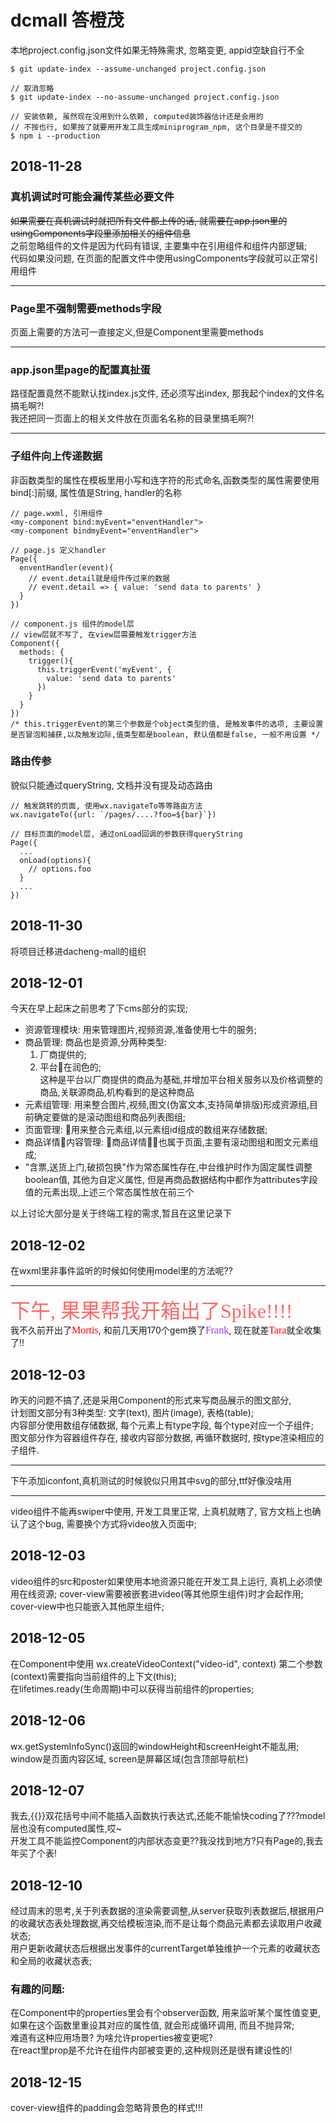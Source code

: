 # dcmall 答橙茂
本地project.config.json文件如果无特殊需求, 忽略变更, appid空缺自行不全
```
$ git update-index --assume-unchanged project.config.json
```
```
// 取消忽略
$ git update-index --no-assume-unchanged project.config.json
```
```
// 安装依赖, 虽然现在没用到什么依赖, computed装饰器估计还是会用的
// 不按也行, 如果按了就要用开发工具生成miniprogram_npm, 这个目录是不提交的
$ npm i --production
```
## 2018-11-28
### 真机调试时可能会漏传某些必要文件
~~如果需要在真机调试时就把所有文件都上传的话, 就需要在app.json里的usingComponents字段里添加相关的组件信息~~  
之前忽略组件的文件是因为代码有错误, 主要集中在引用组件和组件内部逻辑;  
代码如果没问题, 在页面的配置文件中使用usingComponents字段就可以正常引用组件
***
### Page里不强制需要methods字段
页面上需要的方法可一直接定义,但是Component里需要methods
***
### app.json里page的配置真扯蛋
路径配置竟然不能默认找index.js文件, 还必须写出index, 那我起个index的文件名搞毛啊?!  
我还把同一页面上的相关文件放在页面名名称的目录里搞毛啊?!
***
### 子组件向上传递数据
非函数类型的属性在模板里用小写和连字符的形式命名,函数类型的属性需要使用bind[:]前缀, 属性值是String, handler的名称
```
// page.wxml, 引用组件
<my-component bind:myEvent="enventHandler">
<my-component bindmyEvent="enventHandler">

```
```
// page.js 定义handler
Page({
  enventHandler(event){
    // event.detail就是组件传过来的数据
    // event.detail => { value: 'send data to parents' }
  }
})
```
```
// component.js 组件的model层  
// view层就不写了, 在view层需要触发trigger方法
Component({
  methods: {
    trigger(){
      this.triggerEvent('myEvent', {
        value: 'send data to parents'
      })
    }
  }
})
/* this.triggerEvent的第三个参数是个object类型的值, 是触发事件的选项, 主要设置是否冒泡和捕获,以及触发边际,值类型都是boolean, 默认值都是false, 一般不用设置 */
```

### 路由传参
貌似只能通过queryString, 文档并没有提及动态路由
```
// 触发跳转的页面, 使用wx.navigateTo等等路由方法
wx.navigateTo({url: `/pages/....?foo=${bar}`})
```
```
// 目标页面的model层, 通过onLoad回调的参数获得queryString
Page({
  ...
  onLoad(options){
    // options.foo
  }
  ...
})
```
## 2018-11-30
将项目迁移进dacheng-mall的组织
## 2018-12-01
今天在早上起床之前思考了下cms部分的实现;   
* 资源管理模块: 用来管理图片,视频资源,准备使用七牛的服务;  
* 商品管理: 商品也是资源,分两种类型:
  1. 厂商提供的;
  2. 平台在润色的;  
    这种是平台以厂商提供的商品为基础,并增加平台相关服务以及价格调整的商品,关联源商品,机构看到的是这种商品
* 元素组管理: 用来整合图片,视频,图文(伪富文本,支持简单排版)形成资源组,目前确定要做的是滚动图组和商品列表图组;  
* 页面管理: 用来整合元素组,以元素组id组成的数组来存储数据;  
* 商品详情内容管理: 商品详情也属于页面,主要有滚动图组和图文元素组成;  
* "含票,送货上门,破损包换"作为常态属性存在,中台维护时作为固定属性调整boolean值, 其他为自定义属性, 但是再商品数据结构中都作为attributes字段值的元素出现,上述三个常态属性放在前三个  

以上讨论大部分是关于终端工程的需求,暂且在这里记录下
## 2018-12-02
在wxml里非事件监听的时候如何使用model里的方法呢??  
***
<font color=#f66 size=6 face="黑体">下午, 果果帮我开箱出了Spike!!!!</font>  
我不久前开出了<font color=#f00 size=3 face="黑体">Mortis</font>, 和前几天用170个gem换了<font color=#93e size=3 face="黑体">Frank</font>, 现在就差<font color=#f00 size=3 face="黑体">Tara</font>就全收集了!!
## 2018-12-03
昨天的问题不搞了,还是采用Component的形式来写商品展示的图文部分,  
计划图文部分有3种类型: 文字(text), 图片(image), 表格(table);  
内容部分使用数组存储数据, 每个元素上有type字段, 每个type对应一个子组件;  
图文部分作为容器组件存在, 接收内容部分数据, 再循环数据时, 按type渲染相应的子组件.  
***
下午添加iconfont,真机测试的时候貌似只用其中svg的部分,ttf好像没啥用
***
video组件不能再swiper中使用, 开发工具里正常, 上真机就瞎了, 官方文档上也确认了这个bug, 需要换个方式将video放入页面中;  
## 2018-12-03
video组件的src和poster如果使用本地资源只能在开发工具上运行, 真机上必须使用在线资源;
cover-view需要被嵌套进video(等其他原生组件)时才会起作用;  
cover-view中也只能嵌入其他原生组件;
## 2018-12-05
在Component中使用 wx.createVideoContext("video-id", context) 第二个参数(context)需要指向当前组件的上下文(this);  
在lifetimes.ready(生命周期)中可以获得当前组件的properties;
## 2018-12-06
wx.getSystemInfoSync()返回的windowHeight和screenHeight不能乱用;  
window是页面内容区域, screen是屏幕区域(包含顶部导航栏)
## 2018-12-07
我去,{{}}双花括号中间不能插入函数执行表达式,还能不能愉快coding了???model层也没有computed属性,哎~  
开发工具不能监控Component的内部状态变更??我没找到地方?只有Page的,我去年买了个表!
## 2018-12-10
经过周末的思考,关于列表数据的渲染需要调整,从server获取列表数据后,根据用户的收藏状态表处理数据,再交给模板渲染,而不是让每个商品元素都去读取用户收藏状态;  
用户更新收藏状态后根据出发事件的currentTarget单独维护一个元素的收藏状态和全局的收藏状态表;  
### 有趣的问题:
在Component中的properties里会有个observer函数, 用来监听某个属性值变更, 如果在这个函数里重设其对应的属性值, 就会形成循环调用, 而且不抛异常;  
难道有这种应用场景? 为啥允许properties被变更呢?  
在react里prop是不允许在组件内部被变更的,这种规则还是很有建设性的!

## 2018-12-15
cover-view组件的padding会忽略背景色的样式!!!